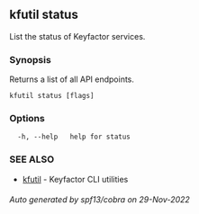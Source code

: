 ## kfutil status

List the status of Keyfactor services.

### Synopsis

Returns a list of all API endpoints.

```
kfutil status [flags]
```

### Options

```
  -h, --help   help for status
```

### SEE ALSO

* [kfutil](kfutil.md)	 - Keyfactor CLI utilities

###### Auto generated by spf13/cobra on 29-Nov-2022
